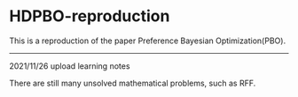 # HDPBO-reproduction
This is a reproduction of the paper Preference Bayesian Optimization(PBO). 

---

2021/11/26 upload learning notes

There are still many unsolved mathematical problems, such as RFF.
